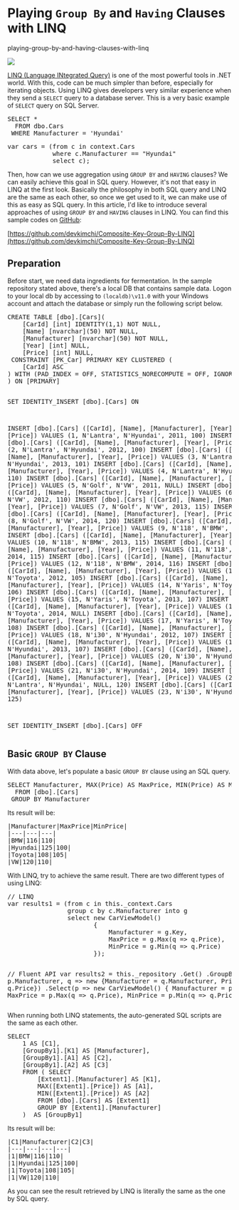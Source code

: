# Playing `Group By` and `Having` Clauses with LINQ #
playing-group-by-and-having-clauses-with-linq

![](http://blob.devkimchi.com/devkimchiwp/2014/09/93148.png)

[LINQ (Language INtegrated Query)](http://msdn.microsoft.com/en-us/library/bb397926.aspx) is one of the most powerful tools in .NET world. With this, code can be much simpler than before, especially for iterating objects. Using LINQ gives developers very similar experience when they send a `SELECT` query to a database server. This is a very basic example of `SELECT` query on SQL Server.

<div>
<pre lang="sql">
SELECT *
  FROM dbo.Cars
 WHERE Manufacturer = 'Hyundai'
</pre>
</div>

<div>
<pre lang="csharp">
var cars = (from c in context.Cars
            where c.Manufacturer == "Hyundai"
            select c);
</pre>
</div>

Then, how can we use aggregation using `GROUP BY` and `HAVING` clauses? We can easily achieve this goal in SQL query. However, it's not that easy in LINQ at the first look. Basically the philosophy in both SQL query and LINQ are the same as each other, so once we get used to it, we can make use of this as easy as SQL query. In this article, I'd like to introduce several approaches of using `GROUP BY` and `HAVING` clauses in LINQ. You can find this sample codes on [GitHub](https://github.com):

[https://github.com/devkimchi/Composite-Key-Group-By-LINQ](https://github.com/devkimchi/Composite-Key-Group-By-LINQ)


## Preparation ##

Before start, we need data ingredients for fermentation. In the sample repository stated above, there's a local DB that contains sample data. Logon to your local db by accessing to `(localdb)\v11.0` with your Windows account and attach the database or simply run the following script below.

<div>
<pre lang="sql">
CREATE TABLE [dbo].[Cars](
	[CarId] [int] IDENTITY(1,1) NOT NULL,
	[Name] [nvarchar](50) NOT NULL,
	[Manufacturer] [nvarchar](50) NOT NULL,
	[Year] [int] NULL,
	[Price] [int] NULL,
 CONSTRAINT [PK_Car] PRIMARY KEY CLUSTERED (
	[CarId] ASC
) WITH (PAD_INDEX = OFF, STATISTICS_NORECOMPUTE = OFF, IGNORE_DUP_KEY = OFF, ALLOW_ROW_LOCKS = ON, ALLOW_PAGE_LOCKS = ON) ON [PRIMARY]
) ON [PRIMARY]

SET IDENTITY_INSERT [dbo].[Cars] ON 

INSERT [dbo].[Cars] ([CarId], [Name], [Manufacturer], [Year], [Price]) VALUES (1, N'Lantra', N'Hyundai', 2011, 100)
INSERT [dbo].[Cars] ([CarId], [Name], [Manufacturer], [Year], [Price]) VALUES (2, N'Lantra', N'Hyundai', 2012, 100)
INSERT [dbo].[Cars] ([CarId], [Name], [Manufacturer], [Year], [Price]) VALUES (3, N'Lantra', N'Hyundai', 2013, 101)
INSERT [dbo].[Cars] ([CarId], [Name], [Manufacturer], [Year], [Price]) VALUES (4, N'Lantra', N'Hyundai', 2014, 110)
INSERT [dbo].[Cars] ([CarId], [Name], [Manufacturer], [Year], [Price]) VALUES (5, N'Golf', N'VW', 2011, NULL)
INSERT [dbo].[Cars] ([CarId], [Name], [Manufacturer], [Year], [Price]) VALUES (6, N'Golf', N'VW', 2012, 110)
INSERT [dbo].[Cars] ([CarId], [Name], [Manufacturer], [Year], [Price]) VALUES (7, N'Golf', N'VW', 2013, 115)
INSERT [dbo].[Cars] ([CarId], [Name], [Manufacturer], [Year], [Price]) VALUES (8, N'Golf', N'VW', 2014, 120)
INSERT [dbo].[Cars] ([CarId], [Name], [Manufacturer], [Year], [Price]) VALUES (9, N'118', N'BMW', 2013, 110)
INSERT [dbo].[Cars] ([CarId], [Name], [Manufacturer], [Year], [Price]) VALUES (10, N'118', N'BMW', 2013, 115)
INSERT [dbo].[Cars] ([CarId], [Name], [Manufacturer], [Year], [Price]) VALUES (11, N'118', N'BMW', 2014, 115)
INSERT [dbo].[Cars] ([CarId], [Name], [Manufacturer], [Year], [Price]) VALUES (12, N'118', N'BMW', 2014, 116)
INSERT [dbo].[Cars] ([CarId], [Name], [Manufacturer], [Year], [Price]) VALUES (13, N'Yaris', N'Toyota', 2012, 105)
INSERT [dbo].[Cars] ([CarId], [Name], [Manufacturer], [Year], [Price]) VALUES (14, N'Yaris', N'Toyota', 2013, 106)
INSERT [dbo].[Cars] ([CarId], [Name], [Manufacturer], [Year], [Price]) VALUES (15, N'Yaris', N'Toyota', 2013, 107)
INSERT [dbo].[Cars] ([CarId], [Name], [Manufacturer], [Year], [Price]) VALUES (16, N'Yaris', N'Toyota', 2014, NULL)
INSERT [dbo].[Cars] ([CarId], [Name], [Manufacturer], [Year], [Price]) VALUES (17, N'Yaris', N'Toyota', 2014, 108)
INSERT [dbo].[Cars] ([CarId], [Name], [Manufacturer], [Year], [Price]) VALUES (18, N'i30', N'Hyundai', 2012, 107)
INSERT [dbo].[Cars] ([CarId], [Name], [Manufacturer], [Year], [Price]) VALUES (19, N'i30', N'Hyundai', 2013, 107)
INSERT [dbo].[Cars] ([CarId], [Name], [Manufacturer], [Year], [Price]) VALUES (20, N'i30', N'Hyundai', 2014, 108)
INSERT [dbo].[Cars] ([CarId], [Name], [Manufacturer], [Year], [Price]) VALUES (21, N'i30', N'Hyundai', 2014, 109)
INSERT [dbo].[Cars] ([CarId], [Name], [Manufacturer], [Year], [Price]) VALUES (22, N'Lantra', N'Hyundai', NULL, 120)
INSERT [dbo].[Cars] ([CarId], [Name], [Manufacturer], [Year], [Price]) VALUES (23, N'i30', N'Hyundai', NULL, 125)

SET IDENTITY_INSERT [dbo].[Cars] OFF
</pre>
</div>


## Basic `GROUP BY` Clause ##

With data above, let's populate a basic `GROUP BY` clause using an SQL query.

<div>
<pre lang="sql">
SELECT Manufacturer, MAX(Price) AS MaxPrice, MIN(Price) AS MinPrice
  FROM [dbo].[Cars]
 GROUP BY Manufacturer
</pre>
</div>

Its result will be:

<div>
<pre>
|Manufacturer|MaxPrice|MinPrice|
|---|---|---|
|BMW|116|110|
|Hyundai|125|100|
|Toyota|108|105|
|VW|120|110|
</pre>
</div>

With LINQ, try to achieve the same result. There are two different types of using LINQ:

<div>
<pre lang="csharp">
// LINQ
var results1 = (from c in this._context.Cars
                group c by c.Manufacturer into g
                select new CarViewModel()
                       {
                           Manufacturer = g.Key,
                           MaxPrice = g.Max(q => q.Price),
                           MinPrice = g.Min(q => q.Price)
                       });

// Fluent API
var results2 = this._repository
                   .Get()
                   .GroupBy(p => p.Manufacturer, q => new {Manufacturer = q.Manufacturer, Price = q.Price})
                   .Select(p => new CarViewModel()
                                {
                                    Manufacturer = p.Key,
                                    MaxPrice = p.Max(q => q.Price),
                                    MinPrice = p.Min(q => q.Price)
                                });
</pre>
</div>

When running both LINQ statements, the auto-generated SQL scripts are the same as each other.

<div>
<pre lang="sql">
SELECT 
    1 AS [C1], 
    [GroupBy1].[K1] AS [Manufacturer], 
    [GroupBy1].[A1] AS [C2], 
    [GroupBy1].[A2] AS [C3]
    FROM ( SELECT 
        [Extent1].[Manufacturer] AS [K1], 
        MAX([Extent1].[Price]) AS [A1], 
        MIN([Extent1].[Price]) AS [A2]
        FROM [dbo].[Cars] AS [Extent1]
        GROUP BY [Extent1].[Manufacturer]
    )  AS [GroupBy1]
</pre>
</div>

Its result will be:

<div>
<pre>
|C1|Manufacturer|C2|C3|
|---|---|---|---|
|1|BMW|116|110|
|1|Hyundai|125|100|
|1|Toyota|108|105|
|1|VW|120|110|
</pre>
</div>

As you can see the result retrieved by LINQ is literally the same as the one by SQL query.
